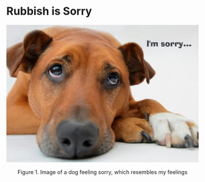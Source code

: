 # Rubbish is Sorry

<p align="center">
<img src="dog.png"/>  
</p>
<p align="center"> Figure 1. Image of a dog feeling sorry, which resembles my feelings
